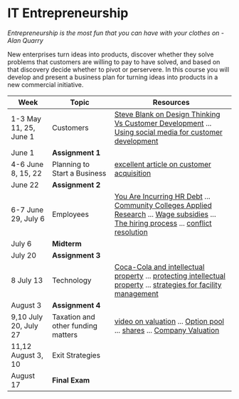 IT Entrepreneurship
===================

*Entrepreneurship is the most fun that you can have with your clothes on - Alan Quarry*

New enterprises turn ideas into products, discover whether they solve problems that customers are willing to pay to have solved, and based on that discovery decide whether to pivot or perservere. In this course you will develop and present a business plan for turning ideas into products in a new commercial initiative.

|Week|Topic|Resources
|-|-|-|
|1-3 May 11, 25, June 1|Customers|[Steve Blank on Design Thinking Vs Customer Development](http://steveblank.com/2014/07/30/driving-corporate-innovation-design-thinking-customer-development/) ... [Using social media for customer development](https://open.bufferapp.com/customer-development-interviews-using-twitter/)|
|June 1|**Assignment 1**||
|4-6 June 8, 15, 22|Planning to Start a Business|[excellent article on customer acquisition](http://www.forentrepreneurs.com/startup-killer/)|
|June 22|**Assignment 2**||
|6-7 June 29, July 6|Employees|[You Are Incurring HR Debt](http://robertlaing.com/2015/01/27/you-are-incurring-hr-debt/) ... [Community Colleges Applied Research](http://www.collegesontario.org/policy-positions/position-papers/CO_APPLIED_RESEARCH_INNOVATION.pdf) ... [Wage subsidies](http://www.canadabusiness.ca/eng/page/2739/) ... [The hiring process](http://study.com/academy/lesson/the-hiring-process-types-of-recruiting-strategies.html) ... [conflict resolution](http://www.businessknowhow.com/manage/resolveconflict.htm)|
|July 6|**Midterm**|
|July 20|**Assignment 3**||
|8 July 13|Technology|[Coca-Cola and intellectual property](http://zvulony.ca/2010/articles/intellectual-property-law/understanding-intellectual-property-law/) ... [protecting intellectual property](http://ubiquity.acm.org/article.cfm?id=1008537) ... [strategies for facility management](http://www.facilities.ac.uk/j/free-cpd/154-strategies-for-facilities-management) |
|August 3|**Assignment 4**||
|9,10 July 20, July 27|Taxation and other funding matters|[video on valuation](https://www.youtube.com/watch?v=1aKcOH8acIM) ... [Option pool](http://venturehacks.com/articles/option-pool-shuffle) ... [shares](http://www.lsuc.on.ca/For-Lawyers/Manage-Your-Practice/Practice-Area/Business-Law/How-to-Structure-the-Share-Provisions-of-a-Corporation/) ... [Company Valuation](http://vtknowledgeworks.com/sites/all/themes/vtknowledgeworks/files/Valuation_Models_for_Pre-Revenue_Companies.pdf)|
|11,12 August 3, 10|Exit Strategies||
|August 17|**Final Exam**||
